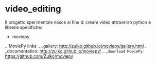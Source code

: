 # video_editing

Il progetto sperimentale nasce al fine di creare video attraverso python e librerie specifiche:
- moviepy

.. MoviePy links
.. _gallery: http://zulko.github.io/moviepy/gallery.html
.. _documentation: http://zulko.github.io/moviepy/
.. _`download MoviePy`: https://github.com/Zulko/moviepy
